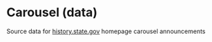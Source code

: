 # Carousel (data)

Source data for [history.state.gov](https://history.state.gov) homepage carousel announcements